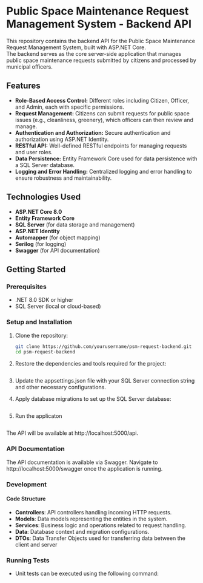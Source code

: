 # Public Space Maintenance Request Management System - Backend API

This repository contains the backend API for the Public Space Maintenance Request Management System, built with ASP.NET Core. 
<br> The backend serves as the core server-side application that manages public space maintenance requests submitted by citizens and processed by municipal officers.

## Features

- **Role-Based Access Control:** Different roles including Citizen, Officer, and Admin, each with specific permissions.
- **Request Management:** Citizens can submit requests for public space issues (e.g., cleanliness, greenery), which officers can then review and manage.
- **Authentication and Authorization:** Secure authentication and authorization using ASP.NET Identity.
- **RESTful API:** Well-defined RESTful endpoints for managing requests and user roles.
- **Data Persistence:** Entity Framework Core used for data persistence with a SQL Server database.
- **Logging and Error Handling:** Centralized logging and error handling to ensure robustness and maintainability.

## Technologies Used

- **ASP.NET Core 8.0**
- **Entity Framework Core**
- **SQL Server** (for data storage and management)
- **ASP.NET Identity**
- **Automapper** (for object mapping)
- **Serilog** (for logging)
- **Swagger** (for API documentation)

## Getting Started

### Prerequisites

- .NET 8.0 SDK or higher
- SQL Server (local or cloud-based)

### Setup and Installation

1. Clone the repository:
   ```bash
   git clone https://github.com/yourusername/psm-request-backend.git
   cd psm-request-backend

2. Restore the dependencies and tools required for the project:
   ```dotnet restore

3. Update the appsettings.json file with your SQL Server connection string and other necessary configurations.

4. Apply database migrations to set up the SQL Server database:
   ```dotnet ef database update

5. Run the applicaton
   ```dotnet run
The API will be available at http://localhost:5000/api.

### API Documentation
The API documentation is available via Swagger. Navigate to http://localhost:5000/swagger once the application is running.

### Development
#### Code Structure
- **Controllers**: API controllers handling incoming HTTP requests.
- **Models**: Data models representing the entities in the system.
- **Services**: Business logic and operations related to request handling.
- **Data**: Database context and migration configurations.
- **DTOs**: Data Transfer Objects used for transferring data between the client and server

### Running Tests
- Unit tests can be executed using the following command:
  ```dotnet test
